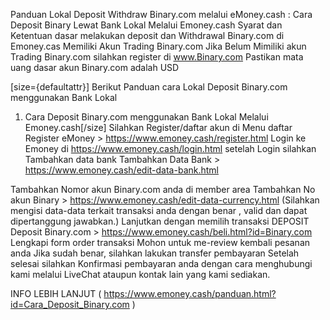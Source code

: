 


Panduan Lokal Deposit Withdraw Binary.com melalui eMoney.cash :
Cara Deposit Binary Lewat Bank Lokal Melalui Emoney.cash
Syarat dan Ketentuan dasar melakukan deposit dan Withdrawal Binary.com di Emoney.cas
Memiliki Akun Trading Binary.com
Jika Belum Mimiliki akun Trading Binary.com silahkan register di www.Binary.com
Pastikan mata uang dasar akun Binary.com adalah USD


[size={defaultattr}]
Berikut Panduan cara Lokal Deposit Binary.com menggunakan Bank Lokal 
1. Cara Deposit Binary.com menggunakan Bank Lokal Melalui Emoney.cash[/size]
Silahkan Register/daftar akun di Menu daftar
Register eMoney > https://www.emoney.cash/register.html 
Login ke Emoney di https://www.emoney.cash/login.html
setelah Login silahkan Tambahkan data bank 
Tambahkan Data Bank > https://www.emoney.cash/edit-data-bank.html

Tambahkan Nomor akun Binary.com anda di member area
Tambahkan No akun Binary > https://www.emoney.cash/edit-data-currency.html
(Silahkan mengisi data-data terkait transaksi anda dengan benar , valid dan dapat dipertanggung jawabkan.)
Lanjutkan dengan  memilih transaksi DEPOSIT
Deposit Binary.com > https://www.emoney.cash/beli.html?id=Binary.com
Lengkapi form order transaksi
Mohon untuk me-review kembali pesanan anda
Jika sudah benar, silahkan lakukan transfer pembayaran
Setelah selesai silahkan Konfirmasi pembayaran anda dengan cara menghubungi kami melalui LiveChat ataupun kontak lain yang kami sediakan.


INFO LEBIH LANJUT ( https://www.emoney.cash/panduan.html?id=Cara_Deposit_Binary.com )
